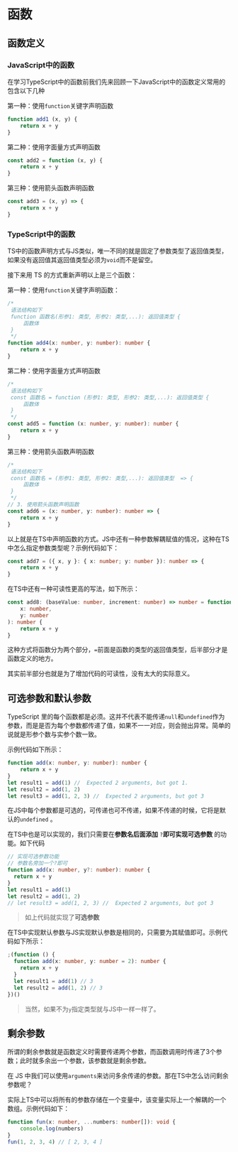 # 函数

## 函数定义

### JavaScript中的函数

在学习TypeScript中的函数前我们先来回顾一下JavaScript中的函数定义常用的包含以下几种

第一种：使用`function`关键字声明函数

```JavaScript
function add1 (x, y) {
    return x + y
}
```


第二种：使用字面量方式声明函数

```JavaScript
const add2 = function (x, y) {
    return x + y
}
```


第三种：使用箭头函数声明函数

```JavaScript
const add3 = (x, y) => {
    return x + y
}
```


### TypeScript中的函数

TS中的函数声明方式与JS类似，唯一不同的就是固定了参数类型了返回值类型，如果没有返回值其返回值类型必须为`void`而不是留空。

接下来用 TS 的方式重新声明以上是三个函数：

第一种：使用`function`关键字声明函数：

```TypeScript
/*
 语法结构如下
 function 函数名(形参1: 类型, 形参2: 类型,...): 返回值类型 {
     函数体
 }
 */
function add4(x: number, y: number): number {
    return x + y
}
```


第二种：使用字面量方式声明函数

```TypeScript
/*
 语法结构如下
 const 函数名 = function (形参1: 类型, 形参2: 类型,...): 返回值类型 {
     函数体
 }
 */
const add5 = function (x: number, y: number): number {
    return x + y
}
```


第三种：使用箭头函数声明函数

```TypeScript
/*
 语法结构如下
 const 函数名 = (形参1: 类型, 形参2: 类型,...): 返回值类型  => {
     函数体
 }
 */
// 3. 使用箭头函数声明函数
const add6 = (x: number, y: number): number => {
    return x + y
}
```


以上就是在TS中声明函数的方式。JS中还有一种参数解耦赋值的情况，这种在TS中怎么指定参数类型呢？示例代码如下：

```TypeScript
const add7 = ({ x, y }: { x: number; y: number }): number => {
    return x + y
}

```


在TS中还有一种可读性更高的写法，如下所示：

```TypeScript
const add8: (baseValue: number, increment: number) => number = function (
    x: number,
    y: number
): number {
    return x + y
}

```


这种方式将函数分为两个部分，`=`前面是函数的类型的返回值类型，后半部分才是函数定义的地方。

其实前半部分也就是为了增加代码的可读性，没有太大的实际意义。

## 可选参数和默认参数

TypeScript 里的每个函数都是必须。这并不代表不能传递`null`和`undefined`作为参数，而是是否为每个参数都传递了值，如果不一一对应，则会抛出异常。简单的说就是形参个数与实参个数一致。

示例代码如下所示：

```TypeScript
function add(x: number, y: number): number {
    return x + y
}
let result1 = add(1) //  Expected 2 arguments, but got 1.
let result2 = add(1, 2)
let result3 = add(1, 2, 3) //  Expected 2 arguments, but got 3

```


在JS中每个参数都是可选的，可传递也可不传递，如果不传递的时候，它将是默认的`undefined` 。

在TS中也是可以实现的，我们只需要在**参数名后面添加** `?`**即可实现可选参数** 的功能。如下代码

```TypeScript
// 实现可选参数功能
// 参数名旁加一个?即可
function add(x: number, y?: number): number {
  return x + y
}
let result1 = add(1)
let result2 = add(1, 2)
// let result3 = add(1, 2, 3) //  Expected 2 arguments, but got 3

```


> 如上代码就实现了**可选参数** 


在TS中实现默认参数与JS实现默认参数是相同的，只需要为其赋值即可。示例代码如下所示：

```TypeScript
;(function () {
  function add(x: number, y: number = 2): number {
    return x + y
  }
  let result1 = add(1) // 3
  let result2 = add(1, 2) // 3
})()

```


> 当然，如果不为`y`指定类型就与JS中一样一样了。


## 剩余参数

所谓的剩余参数就是函数定义时需要传递两个参数，而函数调用时传递了3个参数；此时就多余出一个参数，该参数就是剩余参数。

在 JS 中我们可以使用`arguments`来访问多余传递的参数。那在TS中怎么访问剩余参数呢？

实际上TS中可以将所有的参数存储在一个变量中，该变量实际上一个解耦的一个数组。示例代码如下：

```TypeScript
function fun(x: number, ...numbers: number[]): void {
    console.log(numbers)
}
fun(1, 2, 3, 4) // [ 2, 3, 4 ]
```



